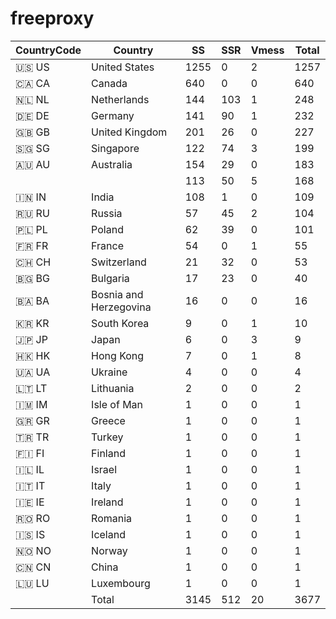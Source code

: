 # freeproxy

|CountryCode|Country|SS|SSR|Vmess|Total|
|  ----  | ----  |  ----  | ----  |  ----  | ----  |
|🇺🇸 US|United States|1255|0|2|1257|
|🇨🇦 CA|Canada|640|0|0|640|
|🇳🇱 NL|Netherlands|144|103|1|248|
|🇩🇪 DE|Germany|141|90|1|232|
|🇬🇧 GB|United Kingdom|201|26|0|227|
|🇸🇬 SG|Singapore|122|74|3|199|
|🇦🇺 AU|Australia|154|29|0|183|
| ||113|50|5|168|
|🇮🇳 IN|India|108|1|0|109|
|🇷🇺 RU|Russia|57|45|2|104|
|🇵🇱 PL|Poland|62|39|0|101|
|🇫🇷 FR|France|54|0|1|55|
|🇨🇭 CH|Switzerland|21|32|0|53|
|🇧🇬 BG|Bulgaria|17|23|0|40|
|🇧🇦 BA|Bosnia and Herzegovina|16|0|0|16|
|🇰🇷 KR|South Korea|9|0|1|10|
|🇯🇵 JP|Japan|6|0|3|9|
|🇭🇰 HK|Hong Kong|7|0|1|8|
|🇺🇦 UA|Ukraine|4|0|0|4|
|🇱🇹 LT|Lithuania|2|0|0|2|
|🇮🇲 IM|Isle of Man|1|0|0|1|
|🇬🇷 GR|Greece|1|0|0|1|
|🇹🇷 TR|Turkey|1|0|0|1|
|🇫🇮 FI|Finland|1|0|0|1|
|🇮🇱 IL|Israel|1|0|0|1|
|🇮🇹 IT|Italy|1|0|0|1|
|🇮🇪 IE|Ireland|1|0|0|1|
|🇷🇴 RO|Romania|1|0|0|1|
|🇮🇸 IS|Iceland|1|0|0|1|
|🇳🇴 NO|Norway|1|0|0|1|
|🇨🇳 CN|China|1|0|0|1|
|🇱🇺 LU|Luxembourg|1|0|0|1|
||Total|3145|512|20|3677|
